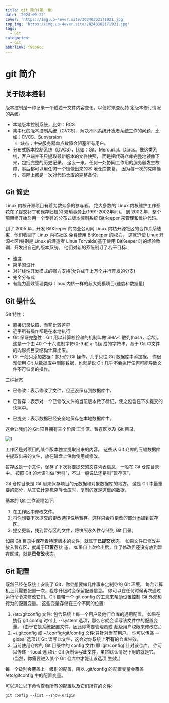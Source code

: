 ```yaml
---
title: git 简介(第一章)
date: '2024-09-22'
cover: 'https://img.up-4ever.site/20240302171921.jpg'
top_img: 'https://img.up-4ever.site/20240302171921.jpg'
tags:
  - Git
categories:
  - Git
abbrlink: f90b6cc
---
```


# git 简介

## 关于版本控制

版本控制是一种记录一个或若干文件内容变化，以便将来查阅特 定版本修订情况的系统。

- 本地版本控制系统，比如：RCS
- 集中化的版本控制系统（CVCS），解决不同系统开发者系统工作的问题，比如：CVCS、Subversion
  - 缺点：中央服务器单点故障会阻塞所有用户。
- 分布式版本控制系统（DVCS），比如：Git、Mercurial、Darcs。像这类系统，客户端并不只提取最新版本的文件快照， 而是把代码仓库完整地镜像下来，包括完整的历史记录。 这么一来，任何一处协同工作用的服务器发生故障，事后都可以用任何一个镜像出来的本 地仓库恢复。 因为每一次的克隆操作，实际上都是一次对代码仓库的完整备份。

## Git 简史

Linux 内核开源项目有着为数众多的参与者。 绝大多数的 Linux 内核维护工作都花在了提交补丁和保存归档的 繁琐事务上(1991-2002年间)。 到 2002 年，整个项目组开始启用一个专有的分布式版本控制系统 BitKeeper 来管理和维护代码。

到了 2005 年，开发 BitKeeper 的商业公司同 Linux 内核开源社区的合作关系结束，他们收回了 Linux 内核社区 免费使用 BitKeeper 的权力。 这就迫使 Linux 开源社区(特别是 Linux 的缔造者 Linus Torvalds)基于使用 BitKeeper 时的经验教训，开发出自己的版本系统。 他们对新的系统制订了若干目标:

- 速度
- 简单的设计
- 对非线性开发模式的强力支持(允许成千上万个并行开发的分支)
- 完全分布式
- 有能力高效管理类似 Linux 内核一样的超大规模项目(速度和数据量)

## Git 是什么

Git 特性：

- 直接记录快照，而非比较差异
- 近乎所有操作都是在本地执行
- Git 保证完整性：Git 用以计算校验和的机制叫做 SHA-1 散列(hash，哈希)。 这是一个由 40 个十六进制字符(0-9 和 a-f)组 成的字符串，基于 Git 中文件的内容或目录结构计算出来。
- Git 一般只添加数据：执行的 Git 操作，几乎只往 Git 数据库中添加据。 你很难使用 Git 从数据库中删除数据，也就是说 Git 几乎不会执行任何可能导致文件不可恢复的操作。

三种状态

- 已修改：表示修改了文件，但还没保存到数据库中。

- 已暂存：表示对一个已修改文件的当前版本做了标记，使之包含在下次提交的快照中。

- 已提交：表示数据已经安全地保存在本地数据库中。

这会让我们的 Git 项目拥有三个阶段:工作区、暂存区以及 Git 目录。

  ![1](http://img.up-4ever.site/20240923155955.png)

工作区是对项目的某个版本独立提取出来的内容。 这些从 Git 仓库的压缩数据库中提取出来的文件，放在磁盘上供你使用或修改。

暂存区是一个文件，保存了下次将要提交的文件列表信息，一般在 Git 仓库目录中。 按照 Git 的术语叫做“索引”，不过一般说法还是叫“暂存区”。

Git 仓库目录是 Git 用来保存项目的元数据和对象数据库的地方。 这是 Git 中最重要的部分，从其它计算机克隆仓库时，复制的就是这里的数据。

基本的 Git 工作流程如下:

1. 在工作区中修改文件。
2. 将你想要下次提交的更改选择性地暂存，这样只会将更改的部分添加到暂存区。
3. 提交更新，找到暂存区的文件，将快照永久性存储到 Git 目录。

如果 Git 目录中保存着特定版本的文件，就属于**已提交**状态。 如果文件已修改并放入暂存区，就属于**已暂存**状 态。 如果自上次检出后，作了修改但还没有放到暂存区域，就是**已修改**状态。 

## Git 配置

既然已经在系统上安装了 Git，你会想要做几件事来定制你的 Git 环境。 每台计算机上只需要配置一次，程序升级时会保留配置信息。 你可以在任何时候再次通过运行命令来修改它们。Git 自带一个 git config 的工具来帮助设置控制 Git 外观和行为的配置变量。 这些变量存储在三个不同的位置:

1. /etc/gitconfig 文件: 包含系统上每一个用户及他们仓库的通用配置。 如果在执行 git config 时带上 --system 选项，那么它就会读写该文件中的配置变量。 (由于它是系统配置文件，因此你需要管理员或 超级用户权限来修改它。)
2. ~/.gitconfig 或 ~/.config/git/config 文件:只针对当前用户。 你可以传递 --global 选项让 Git 读写此文件，这会对你系统上**所有**的仓库生效。
3. 当前使用仓库的 Git 目录中的 config 文件(即 .git/config):针对该仓库。 你可以传递 --local 选 项让 Git 强制读写此文件，虽然默认情况下用的就是它。 (当然，你需要进入某个 Git 仓库中才能让该选项 生效。)

每一个级别会覆盖上一级别的配置，所以 .git/config 的配置变量会覆盖 /etc/gitconfig 中的配置变量。

可以通过以下命令查看所有的配置以及它们所在的文件:

```shell
git config --list --show-origin
```
